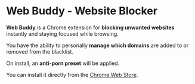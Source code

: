# Web Buddy - Website Blocker

**Web Buddy** is a Chrome extension for **blocking unwanted websites** instantly and staying focused while browsing.

You have the ability to personally **manage which domains** are added to or removed from the blacklist.

On install, an **anti-porn preset** will be applied.

You can install it directly from the [Chrome Web Store](https://chromewebstore.google.com/detail/web-buddy-website-blocker/haphmejjlcggoipbdmlonaicbhcgofpj).
